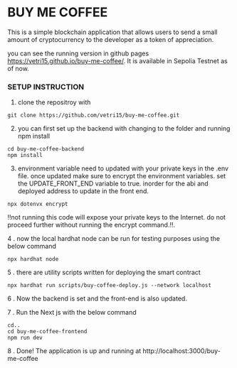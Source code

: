 # BUY ME COFFEE
This is a simple blockchain application that allows users to send a small amount of cryptocurrency to the developer as a token of appreciation.

you can see the running version in github pages https://vetri15.github.io/buy-me-coffee/. 
It is available in Sepolia Testnet as of now.


### SETUP INSTRUCTION

1. clone the repositroy with
```shell
git clone https://github.com/vetri15/buy-me-coffee.git
```

2. you can first set up the backend with changing to the folder and running npm install
```shell
cd buy-me-coffee-backend
npm install
```
3. environment variable need to updated with your private keys in the .env file. once updated make sure to encrypt the environment variables.
set the UPDATE_FRONT_END variable to true. inorder for the abi and deployed address to update in the front end.
```shell
npx dotenvx encrypt
```

‼️not running this code will expose your private keys to the Internet. do not proceed further without running the encrypt command.‼️.

4 . now the local hardhat node can be run for testing purposes using the below command
```shell
npx hardhat node
```

5 . there are utility scripts written for deploying the smart contract
```shell
npx hardhat run scripts/buy-coffee-deploy.js --network localhost
```
6 . Now the backend is set and the front-end is also updated.

7 . Run the Next js with the below command
```shell
cd..
cd buy-me-coffee-frontend
npm run dev
```
8 . Done! The application is up and running at http://localhost:3000/buy-me-coffee


